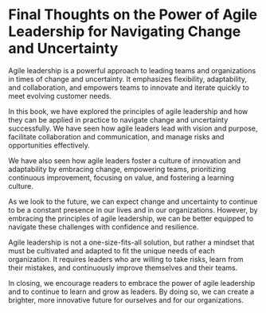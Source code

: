 Final Thoughts on the Power of Agile Leadership for Navigating Change and Uncertainty
=============================================================================================================

Agile leadership is a powerful approach to leading teams and organizations in times of change and uncertainty. It emphasizes flexibility, adaptability, and collaboration, and empowers teams to innovate and iterate quickly to meet evolving customer needs.

In this book, we have explored the principles of agile leadership and how they can be applied in practice to navigate change and uncertainty successfully. We have seen how agile leaders lead with vision and purpose, facilitate collaboration and communication, and manage risks and opportunities effectively.

We have also seen how agile leaders foster a culture of innovation and adaptability by embracing change, empowering teams, prioritizing continuous improvement, focusing on value, and fostering a learning culture.

As we look to the future, we can expect change and uncertainty to continue to be a constant presence in our lives and in our organizations. However, by embracing the principles of agile leadership, we can be better equipped to navigate these challenges with confidence and resilience.

Agile leadership is not a one-size-fits-all solution, but rather a mindset that must be cultivated and adapted to fit the unique needs of each organization. It requires leaders who are willing to take risks, learn from their mistakes, and continuously improve themselves and their teams.

In closing, we encourage readers to embrace the power of agile leadership and to continue to learn and grow as leaders. By doing so, we can create a brighter, more innovative future for ourselves and for our organizations.
